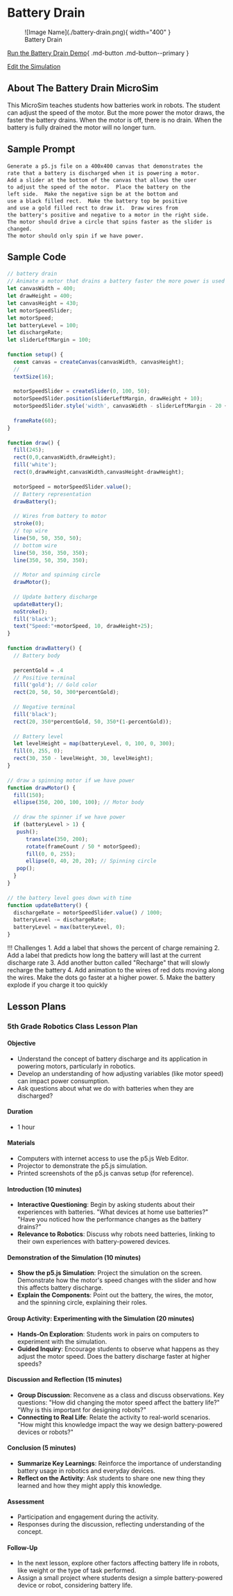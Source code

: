 # Battery Drain

<figure markdown>
   ![Image Name](./battery-drain.png){ width="400" }
   <figcaption>Battery Drain</figcaption>
</figure>

[Run the Battery Drain Demo](./battery-drain.html){ .md-button .md-button--primary }

[Edit the Simulation](https://editor.p5js.org/dmccreary/sketches/4MkEFEt0i)

## About The Battery Drain MicroSim

This MicroSim teaches students how batteries work in robots.  The
student can adjust the speed of the motor.  But the more power
the motor draws, the faster the battery drains.  When the motor
is off, there is no drain.  When the battery is fully drained
the motor will no longer turn.

## Sample Prompt

```linenums="0"
Generate a p5.js file on a 400x400 canvas that demonstrates the
rate that a battery is discharged when it is powering a motor.
Add a slider at the bottom of the canvas that allows the user
to adjust the speed of the motor.  Place the battery on the
left side.  Make the negative sign be at the bottom and 
use a black filled rect.  Make the battery top be positive
and use a gold filled rect to draw it.  Draw wires from
the battery's positive and negative to a motor in the right side.
The motor should drive a circle that spins faster as the slider is changed.
The motor should only spin if we have power.
```

## Sample Code

```javascript
// battery drain
// Animate a motor that drains a battery faster the more power is used
let canvasWidth = 400;
let drawHeight = 400;
let canvasHeight = 430;
let motorSpeedSlider;
let motorSpeed;
let batteryLevel = 100;
let dischargeRate;
let sliderLeftMargin = 100;

function setup() {
  const canvas = createCanvas(canvasWidth, canvasHeight);
  //
  textSize(16);
  
  motorSpeedSlider = createSlider(0, 100, 50);
  motorSpeedSlider.position(sliderLeftMargin, drawHeight + 10);
  motorSpeedSlider.style('width', canvasWidth - sliderLeftMargin - 20 + 'px')
  
  frameRate(60);
}

function draw() {
  fill(245);
  rect(0,0,canvasWidth,drawHeight);
  fill('white');
  rect(0,drawHeight,canvasWidth,canvasHeight-drawHeight);

  motorSpeed = motorSpeedSlider.value();
  // Battery representation
  drawBattery();

  // Wires from battery to motor
  stroke(0);
  // top wire
  line(50, 50, 350, 50);
  // bottom wire
  line(50, 350, 350, 350);
  line(350, 50, 350, 350);

  // Motor and spinning circle
  drawMotor();

  // Update battery discharge
  updateBattery();
  noStroke();
  fill('black');
  text("Speed:"+motorSpeed, 10, drawHeight+25);
}

function drawBattery() {
  // Battery body
  
  percentGold = .4
  // Positive terminal
  fill('gold'); // Gold color
  rect(20, 50, 50, 300*percentGold);

  // Negative terminal
  fill('black');
  rect(20, 350*percentGold, 50, 350*(1-percentGold));

  // Battery level
  let levelHeight = map(batteryLevel, 0, 100, 0, 300);
  fill(0, 255, 0);
  rect(30, 350 - levelHeight, 30, levelHeight);
}

// draw a spinning motor if we have power
function drawMotor() {
  fill(150);
  ellipse(350, 200, 100, 100); // Motor body

  // draw the spinner if we have power
  if (batteryLevel > 1) {
   push();
      translate(350, 200);
      rotate(frameCount / 50 * motorSpeed);
      fill(0, 0, 255);
      ellipse(0, 40, 20, 20); // Spinning circle
   pop();
  }
}

// the battery level goes down with time
function updateBattery() {
  dischargeRate = motorSpeedSlider.value() / 1000;
  batteryLevel -= dischargeRate;
  batteryLevel = max(batteryLevel, 0);
}
```

!!! Challenges
    1. Add a label that shows the percent of charge remaining
    2. Add a label that predicts how long the battery will last at the current discharge rate
    3. Add another button called "Recharge" that will slowly recharge the battery
    4. Add animation to the wires of red dots moving along the wires.  Make the dots go faster at a higher power.
    5. Make the battery explode if you charge it too quickly

## Lesson Plans

### 5th Grade Robotics Class Lesson Plan

#### Objective
  - Understand the concept of battery discharge and its application in powering motors, particularly in robotics.
  - Develop an understanding of how adjusting variables (like motor speed) can impact power consumption.
  - Ask questions about what we do with batteries when they are discharged?

#### Duration
- 1 hour

#### Materials
- Computers with internet access to use the p5.js Web Editor.
- Projector to demonstrate the p5.js simulation.
- Printed screenshots of the p5.js canvas setup (for reference).

#### Introduction (10 minutes)
- **Interactive Questioning**: Begin by asking students about their experiences with batteries. "What devices at home use batteries?" "Have you noticed how the performance changes as the battery drains?"
- **Relevance to Robotics**: Discuss why robots need batteries, linking to their own experiences with battery-powered devices.

#### Demonstration of the Simulation (10 minutes)
- **Show the p5.js Simulation**: Project the simulation on the screen. Demonstrate how the motor's speed changes with the slider and how this affects battery discharge.
- **Explain the Components**: Point out the battery, the wires, the motor, and the spinning circle, explaining their roles.

#### Group Activity: Experimenting with the Simulation (20 minutes)
- **Hands-On Exploration**: Students work in pairs on computers to experiment with the simulation.
- **Guided Inquiry**: Encourage students to observe what happens as they adjust the motor speed. Does the battery discharge faster at higher speeds?

#### Discussion and Reflection (15 minutes)
- **Group Discussion**: Reconvene as a class and discuss observations. Key questions: "How did changing the motor speed affect the battery life?" "Why is this important for designing robots?"
- **Connecting to Real Life**: Relate the activity to real-world scenarios. "How might this knowledge impact the way we design battery-powered devices or robots?"

#### Conclusion (5 minutes)
- **Summarize Key Learnings**: Reinforce the importance of understanding battery usage in robotics and everyday devices.
- **Reflect on the Activity**: Ask students to share one new thing they learned and how they might apply this knowledge.

#### Assessment
- Participation and engagement during the activity.
- Responses during the discussion, reflecting understanding of the concept.

#### Follow-Up
- In the next lesson, explore other factors affecting battery life in robots, like weight or the type of task performed.
- Assign a small project where students design a simple battery-powered device or robot, considering battery life.
